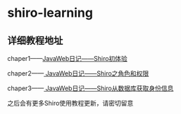 # shiro-learning

## 详细教程地址
chaper1——[JavaWeb日记——Shiro初体验](http://blog.csdn.net/qq_32198277/article/details/70257444)

chaper2——[ JavaWeb日记——Shiro之角色和权限 ](http://blog.csdn.net/qq_32198277/article/details/70344829)

chaper3——[ JavaWeb日记——Shiro从数据库获取身份信息 ](http://blog.csdn.net/qq_32198277/article/details/70770107)


之后会有更多Shiro使用教程更新，请密切留意

